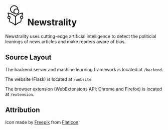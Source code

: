 # ![Logo](extension/icons/logo-64.png) Newstrality
Newstrality uses cutting-edge artificial intelligence to detect the politicial leanings of news articles and make readers aware of bias.

## Source Layout
The backend server and machine learning framework is located at `/backend`.

The website (Flask) is located at `/website`.

The browser extension (WebExtensions API; Chrome and Firefox) is located at `/extension`.

## Attribution
Icon made by [Freepik](https://www.flaticon.com/authors/freepik) from [Flaticon](www.flaticon.com).
